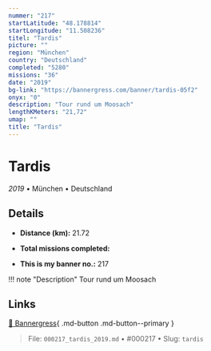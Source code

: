 ```yaml
---
nummer: "217"
startLatitude: "48.178814"
startLongitude: "11.508236"
titel: "Tardis"
picture: ""
region: "München"
country: "Deutschland"
completed: "5280"
missions: "36"
date: "2019"
bg-link: "https://bannergress.com/banner/tardis-05f2"
onyx: "0"
description: "Tour rund um Moosach"
lengthKMeters: "21,72"
umap: ""
title: "Tardis"
---
```

# Tardis

*2019* • München • Deutschland



## Details
- **Distance (km):** 21.72

- **Total missions completed:** 
- **This is my banner no.:** 217


!!! note "Description"
    Tour rund um Moosach



## Links
[🔗 Bannergress](https://bannergress.com/banner/tardis-05f2){ .md-button .md-button--primary }



> File: `000217_tardis_2019.md` • #000217 • Slug: `tardis`
